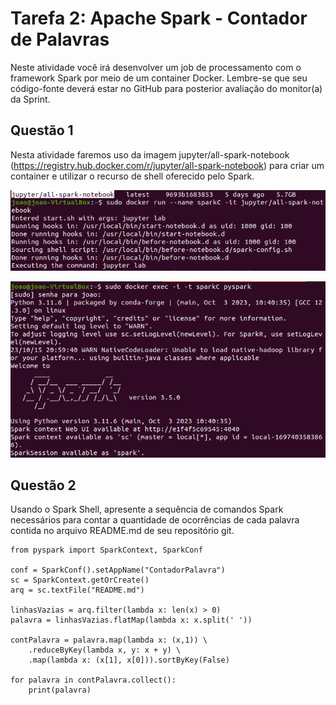 # Tarefa 2: Apache Spark - Contador de Palavras
Neste atividade você irá desenvolver um job de processamento com o framework Spark por meio de um container Docker. Lembre-se que seu código-fonte deverá estar no GitHub para posterior avaliação do monitor(a) da Sprint.

## Questão 1
Nesta atividade faremos uso da imagem jupyter/all-spark-notebook (https://registry.hub.docker.com/r/jupyter/all-spark-notebook) para criar um container e utilizar o recurso de shell oferecido pelo Spark.

![container](../Evidencias/Tarefa_2/docker_run.png)

![spark](../Evidencias/Tarefa_2/spark.png)

## Questão 2
Usando o Spark Shell, apresente a sequência de comandos Spark necessários para contar a quantidade de ocorrências de cada palavra contida no arquivo README.md de seu repositório git.

```
from pyspark import SparkContext, SparkConf

conf = SparkConf().setAppName("ContadorPalavra")
sc = SparkContext.getOrCreate()
arq = sc.textFile("README.md")

linhasVazias = arq.filter(lambda x: len(x) > 0)
palavra = linhasVazias.flatMap(lambda x: x.split(' '))

contPalavra = palavra.map(lambda x: (x,1)) \
    .reduceByKey(lambda x, y: x + y) \
    .map(lambda x: (x[1], x[0])).sortByKey(False)

for palavra in contPalavra.collect():
    print(palavra)
```